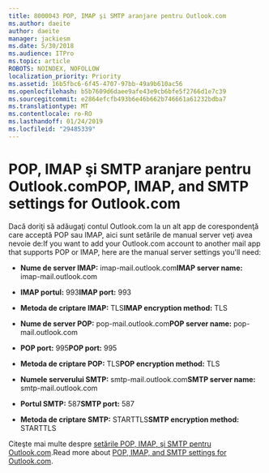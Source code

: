 ```yaml
---
title: 8000043 POP, IMAP şi SMTP aranjare pentru Outlook.com
ms.author: daeite
author: daeite
manager: jackiesm
ms.date: 5/30/2018
ms.audience: ITPro
ms.topic: article
ROBOTS: NOINDEX, NOFOLLOW
localization_priority: Priority
ms.assetid: 16b5fbc6-6f45-4707-97bb-49a9b610ac56
ms.openlocfilehash: b5b7609d6daee9afe43e9cb6bfe5f2766d1e7c39
ms.sourcegitcommit: e2864efcfb493b6e46b662b746661a61232bdba7
ms.translationtype: MT
ms.contentlocale: ro-RO
ms.lasthandoff: 01/24/2019
ms.locfileid: "29485339"
---
```

# <a name="pop-imap-and-smtp-settings-for-outlookcom"></a><span data-ttu-id="7014d-102">POP, IMAP şi SMTP aranjare pentru Outlook.com</span><span class="sxs-lookup"><span data-stu-id="7014d-102">POP, IMAP, and SMTP settings for Outlook.com</span></span>

<span data-ttu-id="7014d-103">Dacă doriţi să adăugaţi contul Outlook.com la un alt app de corespondenţă care acceptă POP sau IMAP, aici sunt setările de manual server veţi avea nevoie de:</span><span class="sxs-lookup"><span data-stu-id="7014d-103">If you want to add your Outlook.com account to another mail app that supports POP or IMAP, here are the manual server settings you'll need:</span></span>
  
- <span data-ttu-id="7014d-104">**Nume de server IMAP:** imap-mail.outlook.com</span><span class="sxs-lookup"><span data-stu-id="7014d-104">**IMAP server name:** imap-mail.outlook.com</span></span> 
    
- <span data-ttu-id="7014d-105">**IMAP portul:** 993</span><span class="sxs-lookup"><span data-stu-id="7014d-105">**IMAP port:** 993</span></span> 
    
- <span data-ttu-id="7014d-106">**Metoda de criptare IMAP:** TLS</span><span class="sxs-lookup"><span data-stu-id="7014d-106">**IMAP encryption method:** TLS</span></span> 
    
- <span data-ttu-id="7014d-107">**Nume de server POP:** pop-mail.outlook.com</span><span class="sxs-lookup"><span data-stu-id="7014d-107">**POP server name:** pop-mail.outlook.com</span></span> 
    
- <span data-ttu-id="7014d-108">**POP port:** 995</span><span class="sxs-lookup"><span data-stu-id="7014d-108">**POP port:** 995</span></span> 
    
- <span data-ttu-id="7014d-109">**Metoda de criptare POP:** TLS</span><span class="sxs-lookup"><span data-stu-id="7014d-109">**POP encryption method:** TLS</span></span> 
    
- <span data-ttu-id="7014d-110">**Numele serverului SMTP:** smtp-mail.outlook.com</span><span class="sxs-lookup"><span data-stu-id="7014d-110">**SMTP server name:** smtp-mail.outlook.com</span></span> 
    
- <span data-ttu-id="7014d-111">**Portul SMTP:** 587</span><span class="sxs-lookup"><span data-stu-id="7014d-111">**SMTP port:** 587</span></span> 
    
- <span data-ttu-id="7014d-112">**Metoda de criptare SMTP:** STARTTLS</span><span class="sxs-lookup"><span data-stu-id="7014d-112">**SMTP encryption method:** STARTTLS</span></span> 
    
<span data-ttu-id="7014d-113">Citeşte mai multe despre [setările POP, IMAP, şi SMTP pentru Outlook.com](https://go.microsoft.com/fwlink/p/?linkid=2001402&amp;clcid=0x409).</span><span class="sxs-lookup"><span data-stu-id="7014d-113">Read more about [POP, IMAP, and SMTP settings for Outlook.com](https://go.microsoft.com/fwlink/p/?linkid=2001402&amp;clcid=0x409).</span></span>
  

